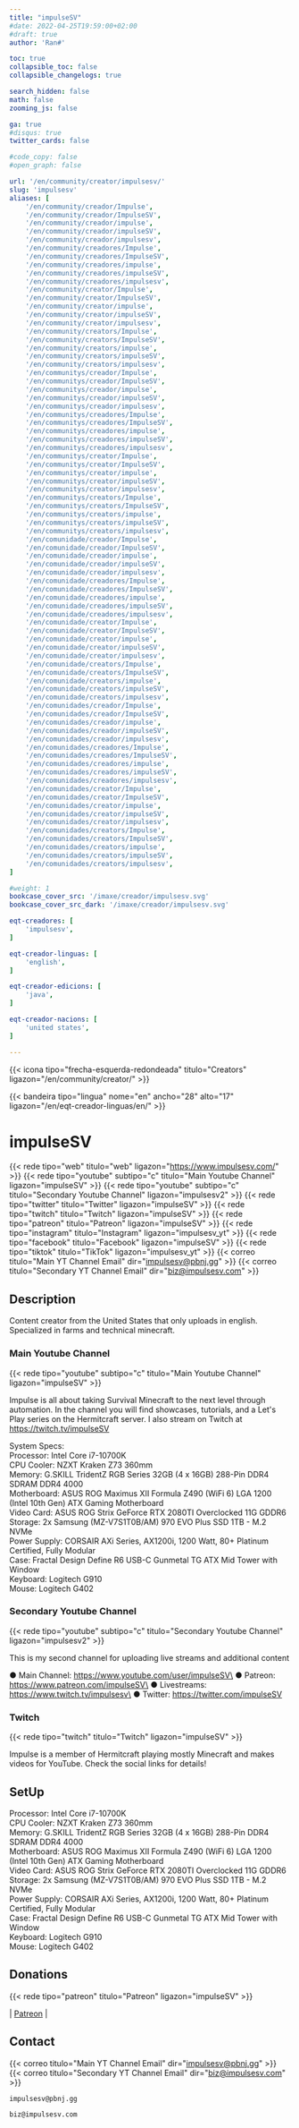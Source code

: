 ```yaml
---
title: "impulseSV"
#date: 2022-04-25T19:59:00+02:00
#draft: true
author: 'Ran#'

toc: true
collapsible_toc: false
collapsible_changelogs: true

search_hidden: false
math: false
zooming_js: false

ga: true
#disqus: true
twitter_cards: false

#code_copy: false
#open_graph: false

url: '/en/community/creator/impulsesv/'
slug: 'impulsesv'
aliases: [
    '/en/community/creador/Impulse',
    '/en/community/creador/ImpulseSV',
    '/en/community/creador/impulse',
    '/en/community/creador/impulseSV',
    '/en/community/creador/impulsesv',
    '/en/community/creadores/Impulse',
    '/en/community/creadores/ImpulseSV',
    '/en/community/creadores/impulse',
    '/en/community/creadores/impulseSV',
    '/en/community/creadores/impulsesv',
    '/en/community/creator/Impulse',
    '/en/community/creator/ImpulseSV',
    '/en/community/creator/impulse',
    '/en/community/creator/impulseSV',
    '/en/community/creator/impulsesv',
    '/en/community/creators/Impulse',
    '/en/community/creators/ImpulseSV',
    '/en/community/creators/impulse',
    '/en/community/creators/impulseSV',
    '/en/community/creators/impulsesv',
    '/en/communitys/creador/Impulse',
    '/en/communitys/creador/ImpulseSV',
    '/en/communitys/creador/impulse',
    '/en/communitys/creador/impulseSV',
    '/en/communitys/creador/impulsesv',
    '/en/communitys/creadores/Impulse',
    '/en/communitys/creadores/ImpulseSV',
    '/en/communitys/creadores/impulse',
    '/en/communitys/creadores/impulseSV',
    '/en/communitys/creadores/impulsesv',
    '/en/communitys/creator/Impulse',
    '/en/communitys/creator/ImpulseSV',
    '/en/communitys/creator/impulse',
    '/en/communitys/creator/impulseSV',
    '/en/communitys/creator/impulsesv',
    '/en/communitys/creators/Impulse',
    '/en/communitys/creators/ImpulseSV',
    '/en/communitys/creators/impulse',
    '/en/communitys/creators/impulseSV',
    '/en/communitys/creators/impulsesv',
    '/en/comunidade/creador/Impulse',
    '/en/comunidade/creador/ImpulseSV',
    '/en/comunidade/creador/impulse',
    '/en/comunidade/creador/impulseSV',
    '/en/comunidade/creador/impulsesv',
    '/en/comunidade/creadores/Impulse',
    '/en/comunidade/creadores/ImpulseSV',
    '/en/comunidade/creadores/impulse',
    '/en/comunidade/creadores/impulseSV',
    '/en/comunidade/creadores/impulsesv',
    '/en/comunidade/creator/Impulse',
    '/en/comunidade/creator/ImpulseSV',
    '/en/comunidade/creator/impulse',
    '/en/comunidade/creator/impulseSV',
    '/en/comunidade/creator/impulsesv',
    '/en/comunidade/creators/Impulse',
    '/en/comunidade/creators/ImpulseSV',
    '/en/comunidade/creators/impulse',
    '/en/comunidade/creators/impulseSV',
    '/en/comunidade/creators/impulsesv',
    '/en/comunidades/creador/Impulse',
    '/en/comunidades/creador/ImpulseSV',
    '/en/comunidades/creador/impulse',
    '/en/comunidades/creador/impulseSV',
    '/en/comunidades/creador/impulsesv',
    '/en/comunidades/creadores/Impulse',
    '/en/comunidades/creadores/ImpulseSV',
    '/en/comunidades/creadores/impulse',
    '/en/comunidades/creadores/impulseSV',
    '/en/comunidades/creadores/impulsesv',
    '/en/comunidades/creator/Impulse',
    '/en/comunidades/creator/ImpulseSV',
    '/en/comunidades/creator/impulse',
    '/en/comunidades/creator/impulseSV',
    '/en/comunidades/creator/impulsesv',
    '/en/comunidades/creators/Impulse',
    '/en/comunidades/creators/ImpulseSV',
    '/en/comunidades/creators/impulse',
    '/en/comunidades/creators/impulseSV',
    '/en/comunidades/creators/impulsesv',
]

#weight: 1
bookcase_cover_src: '/imaxe/creador/impulsesv.svg'
bookcase_cover_src_dark: '/imaxe/creador/impulsesv.svg'

eqt-creadores: [
    'impulsesv',
]

eqt-creador-linguas: [
    'english',
]

eqt-creador-edicions: [
    'java',
]

eqt-creador-nacions: [
    'united states',
]

---
```


{{< icona tipo="frecha-esquerda-redondeada" titulo="Creators" ligazon="/en/community/creator/" >}}

{{< bandeira tipo="lingua" nome="en" ancho="28" alto="17" ligazon="/en/eqt-creador-linguas/en/" >}}

# impulseSV

{{< rede tipo="web" titulo="web" ligazon="https://www.impulsesv.com/" >}}
{{< rede tipo="youtube" subtipo="c" titulo="Main Youtube Channel" ligazon="impulseSV" >}}
{{< rede tipo="youtube" subtipo="c" titulo="Secondary Youtube Channel" ligazon="impulsesv2" >}}
{{< rede tipo="twitter" titulo="Twitter" ligazon="impulseSV" >}}
{{< rede tipo="twitch" titulo="Twitch" ligazon="impulseSV" >}}
{{< rede tipo="patreon" titulo="Patreon" ligazon="impulseSV" >}}
{{< rede tipo="instagram" titulo="Instagram" ligazon="impulsesv_yt" >}}
{{< rede tipo="facebook" titulo="Facebook" ligazon="impulseSV" >}}
{{< rede tipo="tiktok" titulo="TikTok" ligazon="impulsesv_yt" >}}
{{< correo titulo="Main YT Channel Email" dir="impulsesv@pbnj.gg" >}}
{{< correo titulo="Secondary YT Channel Email" dir="biz@impulsesv.com" >}}

## Description

Content creator from the United States that only uploads in english.\
Specialized in farms and technical minecraft.

### Main Youtube Channel

{{< rede tipo="youtube" subtipo="c" titulo="Main Youtube Channel" ligazon="impulseSV" >}}

Impulse is all about taking Survival Minecraft to the next level through automation.
In the channel you will find showcases, tutorials, and a Let's Play series on the Hermitcraft server.
I also stream on Twitch at https://twitch.tv/impulseSV

System Specs:\
Processor:  Intel Core i7-10700K\
CPU Cooler:  NZXT Kraken Z73 360mm\
Memory:  G.SKILL TridentZ RGB Series 32GB (4 x 16GB) 288-Pin DDR4 SDRAM DDR4 4000\
Motherboard: ASUS ROG Maximus XII Formula Z490 (WiFi 6) LGA 1200 (Intel 10th Gen) ATX Gaming Motherboard\
Video Card:  ASUS ROG Strix GeForce RTX 2080TI Overclocked 11G GDDR6\
Storage: 2x Samsung (MZ-V7S1T0B/AM) 970 EVO Plus SSD 1TB - M.2 NVMe\
Power Supply: CORSAIR AXi Series, AX1200i, 1200 Watt, 80+ Platinum Certified, Fully Modular\
Case: Fractal Design Define R6 USB-C Gunmetal TG ATX Mid Tower with Window\
Keyboard:  Logitech G910\
Mouse:  Logitech G402

### Secondary Youtube Channel

{{< rede tipo="youtube" subtipo="c" titulo="Secondary Youtube Channel" ligazon="impulsesv2" >}}

This is my second channel for uploading live streams and additional content

● Main Channel:  https://www.youtube.com/user/impulseSV\
● Patreon:  https://www.patreon.com/impulseSV\
● Livestreams:  https://www.twitch.tv/impulsesv\
● Twitter:  https://twitter.com/impulseSV

### Twitch

{{< rede tipo="twitch" titulo="Twitch" ligazon="impulseSV" >}}

Impulse is a member of Hermitcraft playing mostly Minecraft and makes videos for YouTube.
Check the social links for details!

## SetUp

Processor:  Intel Core i7-10700K\
CPU Cooler:  NZXT Kraken Z73 360mm\
Memory:  G.SKILL TridentZ RGB Series 32GB (4 x 16GB) 288-Pin DDR4 SDRAM DDR4 4000\
Motherboard: ASUS ROG Maximus XII Formula Z490 (WiFi 6) LGA 1200 (Intel 10th Gen) ATX Gaming Motherboard\
Video Card:  ASUS ROG Strix GeForce RTX 2080TI Overclocked 11G GDDR6\
Storage: 2x Samsung (MZ-V7S1T0B/AM) 970 EVO Plus SSD 1TB - M.2 NVMe\
Power Supply: CORSAIR AXi Series, AX1200i, 1200 Watt, 80+ Platinum Certified, Fully Modular\
Case: Fractal Design Define R6 USB-C Gunmetal TG ATX Mid Tower with Window\
Keyboard:  Logitech G910\
Mouse:  Logitech G402

## Donations

{{< rede tipo="patreon" titulo="Patreon" ligazon="impulseSV" >}}

|
[Patreon](https://www.patreon.com/impulseSV)
|

## Contact

{{< correo titulo="Main YT Channel Email" dir="impulsesv@pbnj.gg" >}}
{{< correo titulo="Secondary YT Channel Email" dir="biz@impulsesv.com" >}}

```
impulsesv@pbnj.gg
```
```
biz@impulsesv.com
```
